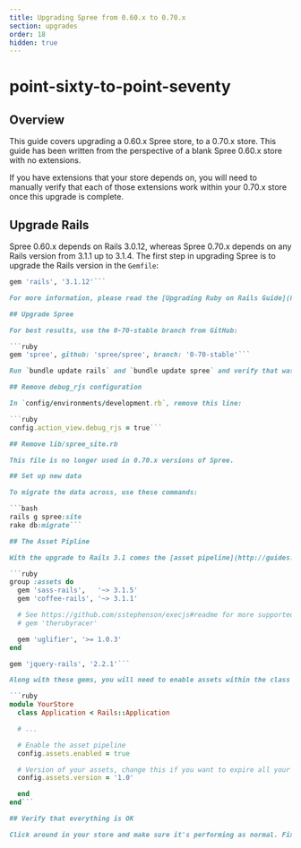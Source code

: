 ```yaml
---
title: Upgrading Spree from 0.60.x to 0.70.x
section: upgrades
order: 18
hidden: true
---
```


# point-sixty-to-point-seventy

## Overview

This guide covers upgrading a 0.60.x Spree store, to a 0.70.x store. This guide has been written from the perspective of a blank Spree 0.60.x store with no extensions.

If you have extensions that your store depends on, you will need to manually verify that each of those extensions work within your 0.70.x store once this upgrade is complete.

## Upgrade Rails

Spree 0.60.x depends on Rails 3.0.12, whereas Spree 0.70.x depends on any Rails version from 3.1.1 up to 3.1.4. The first step in upgrading Spree is to upgrade the Rails version in the `Gemfile`:

```ruby
gem 'rails', '3.1.12'```

For more information, please read the [Upgrading Ruby on Rails Guide](http://guides.rubyonrails.org/upgrading_ruby_on_rails.html#upgrading-from-rails-3-0-to-rails-3-1).

## Upgrade Spree

For best results, use the 0-70-stable branch from GitHub:

```ruby
gem 'spree', github: 'spree/spree', branch: '0-70-stable'```

Run `bundle update rails` and `bundle update spree` and verify that was successful.

## Remove debug_rjs configuration

In `config/environments/development.rb`, remove this line:

```ruby
config.action_view.debug_rjs = true```

## Remove lib/spree_site.rb

This file is no longer used in 0.70.x versions of Spree.

## Set up new data

To migrate the data across, use these commands:

```bash
rails g spree:site
rake db:migrate```

## The Asset Pipline

With the upgrade to Rails 3.1 comes the [asset pipeline](http://guides.rubyonrails.org/asset_pipeline.html). You need to add these gems to your Gemfile in order to support Spree's assets being served:

```ruby
group :assets do
  gem 'sass-rails',   '~> 3.1.5'
  gem 'coffee-rails', '~> 3.1.1'

  # See https://github.com/sstephenson/execjs#readme for more supported runtimes
  # gem 'therubyracer'

  gem 'uglifier', '>= 1.0.3'
end

gem 'jquery-rails', '2.2.1'```

Along with these gems, you will need to enable assets within the class definition inside `config/application.rb`:

```ruby
module YourStore
  class Application < Rails::Application

  # ...

  # Enable the asset pipeline
  config.assets.enabled = true

  # Version of your assets, change this if you want to expire all your assets
  config.assets.version = '1.0'

  end
end```

## Verify that everything is OK

Click around in your store and make sure it's performing as normal. Fix any deprecation warnings you see.
```

